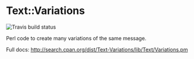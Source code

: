 # Text::Variations

![Travis build status](https://travis-ci.org/evdb/Text-Variations.svg)

Perl code to create many variations of the same message.

Full docs: http://search.cpan.org/dist/Text-Variations/lib/Text/Variations.pm
